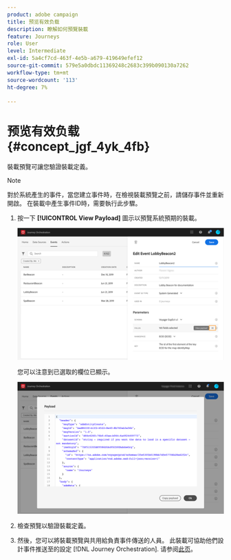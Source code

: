 ```yaml
---
product: adobe campaign
title: 预览有效负载
description: 瞭解如何預覽裝載
feature: Journeys
role: User
level: Intermediate
exl-id: 5a4cf7cd-463f-4e5b-a679-419649efef12
source-git-commit: 579e5a0dbdc11369248c2683c399b090130a7262
workflow-type: tm+mt
source-wordcount: '113'
ht-degree: 7%

---
```


# 预览有效负载 {#concept_jgf_4yk_4fb}

裝載預覽可讓您驗證裝載定義。

>[!NOTE]
>
>對於系統產生的事件，當您建立事件時，在檢視裝載預覽之前，請儲存事件並重新開啟。 在裝載中產生事件ID時，需要執行此步驟。

1. 按一下 **[!UICONTROL View Payload]** 圖示以預覽系統預期的裝載。

   ![](../assets/journey13.png)

   您可以注意到已選取的欄位已顯示。

   ![](../assets/journey14.png)

1. 檢查預覽以驗證裝載定義。

1. 然後，您可以將裝載預覽與共用給負責事件傳送的人員。 此裝載可協助他們設計事件推送至的設定 [!DNL Journey Orchestration]. 请参阅[此页](../event/additional-steps-to-send-events-to-journey-orchestration.md)。
